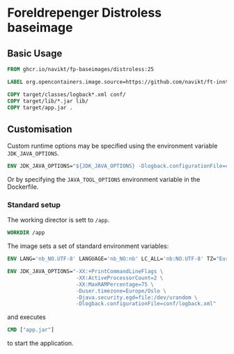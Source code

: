 Foreldrepenger Distroless baseimage
=====================

Basic Usage
---------------------

```Dockerfile
FROM ghcr.io/navikt/fp-baseimages/distroless:25

LABEL org.opencontainers.image.source=https://github.com/navikt/ft-inntektsmelding

COPY target/classes/logback*.xml conf/
COPY target/lib/*.jar lib/
COPY target/app.jar .
```

## Customisation

Custom runtime options may be specified using the environment variable `JDK_JAVA_OPTIONS`.

```Dockerfile
ENV JDK_JAVA_OPTIONS="${JDK_JAVA_OPTIONS} -Dlogback.configurationFile=conf/logback.xml"
```

Or by specifying the `JAVA_TOOL_OPTIONS` environment variable in the Dockerfile.


### Standard setup

The working director is sett to `/app`.
```Dockerfile
WORKDIR /app
```

The image sets a set of standard environment variables:
```Dockerfile
ENV LANG='nb_NO.UTF-8' LANGUAGE='nb_NO:nb' LC_ALL='nb:NO.UTF-8' TZ="Europe/Oslo"

ENV JDK_JAVA_OPTIONS="-XX:+PrintCommandLineFlags \
                      -XX:ActiveProcessorCount=2 \
                      -XX:MaxRAMPercentage=75 \
                      -Duser.timezone=Europe/Oslo \
                      -Djava.security.egd=file:/dev/urandom \
                      -Dlogback.configurationFile=conf/logback.xml"
```
and executes
```Dockerfile
CMD ["app.jar"]
```
to start the application.